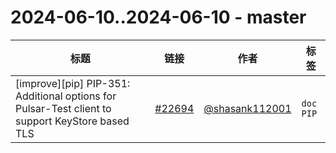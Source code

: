 # 2024-06-10..2024-06-10 - master
| 标题 | 链接 | 作者 | 标签 |
| - | :--: | :--: | - |
| [improve][pip] PIP-351: Additional options for Pulsar-Test client to support KeyStore based TLS | [#22694](https://github.com/apache/pulsar/pull/22694) | [@shasank112001](https://github.com/shasank112001) | `doc` `PIP`  | 
